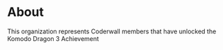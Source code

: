 About
=====

This organization represents Coderwall members that have unlocked the Komodo Dragon 3 Achievement 